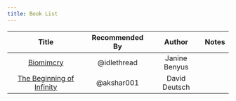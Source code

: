 ```yaml
---
title: Book List
---
```


|Title|Recommended By|Author|Notes|
|:--:|:--:|:--:|:--:|
|[Biomimcry](https://www.amazon.in/Biomimicry-Innovation-Inspired-Janine-Benyus/dp/0060533226)|@idlethread|Janine Benyus||
|[The Beginning of Infinity](https://www.goodreads.com/book/show/10483171-the-beginning-of-infinity)|@akshar001|David Deutsch||
